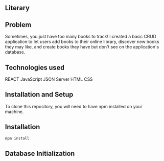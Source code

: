 ## Literary

## Problem
Sometimes, you just have too many books to track! I created a basic CRUD application to let users add books to their online library, discover new books they may like, and create books they have but don't see on the application's database.

## Technologies used
REACT
JavaScript
JSON Server
HTML
CSS


## Installation and Setup

To clone this repository, you will need to have npm installed on your machine.

## Installation
```bash
npm install
```

## Database Initialization




